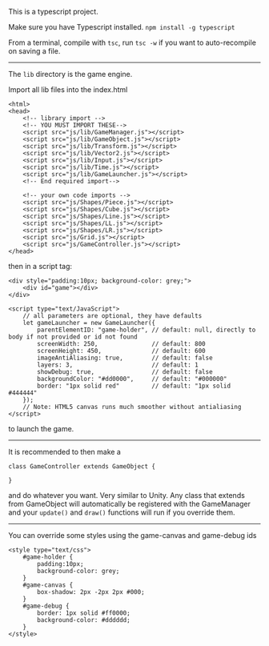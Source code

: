 This is a typescript project.

Make sure you have Typescript installed.
`npm install -g typescript`

From a terminal, compile with `tsc`, run `tsc -w` if you want to auto-recompile on saving a file.

------

The `lib` directory is the game engine.

Import all lib files into the index.html

```
<html>
<head>
	<!-- library import -->
	<!-- YOU MUST IMPORT THESE-->
	<script src="js/lib/GameManager.js"></script>
	<script src="js/lib/GameObject.js"></script>
	<script src="js/lib/Transform.js"></script>
	<script src="js/lib/Vector2.js"></script>
	<script src="js/lib/Input.js"></script>
	<script src="js/lib/Time.js"></script>
	<script src="js/lib/GameLauncher.js"></script>
	<!-- End required import-->

	<!-- your own code imports -->
	<script src="js/Shapes/Piece.js"></script>
	<script src="js/Shapes/Cube.js"></script>
	<script src="js/Shapes/Line.js"></script>
	<script src="js/Shapes/LL.js"></script>
	<script src="js/Shapes/LR.js"></script>
	<script src="js/Grid.js"></script>
	<script src="js/GameController.js"></script>
</head>

```

then in a script tag:

```
<div style="padding:10px; background-color: grey;">
    <div id="game"></div>
</div>

<script type="text/JavaScript">
    // all parameters are optional, they have defaults
    let gameLauncher = new GameLauncher({
        parentElementID: "game-holder", // default: null, directly to body if not provided or id not found
        screenWidth: 250,               // default: 800
        screenHeight: 450,              // default: 600
        imageAntiAliasing: true,        // default: false
        layers: 3,                      // default: 1
        showDebug: true,                // default: false
        backgroundColor: "#dd0000",     // default: "#000000"
        border: "1px solid red"         // default: "1px solid #444444"
    });
    // Note: HTML5 canvas runs much smoother without antialiasing
</script>
```

to launch the game.

-------

It is recommended to then make a 

```
class GameController extends GameObject {

}
```

and do whatever you want.  Very similar to Unity.  Any class that extends from GameObject will automatically be registered with the GameManager and your `update()` and `draw()` functions will run if you override them.


--------

You can override some styles using the game-canvas and game-debug ids

```
<style type="text/css">
    #game-holder {
        padding:10px;
        background-color: grey;
    }
    #game-canvas {
        box-shadow: 2px -2px 2px #000;
    }
    #game-debug {
        border: 1px solid #ff0000;
        background-color: #dddddd;
    }
</style>
```
